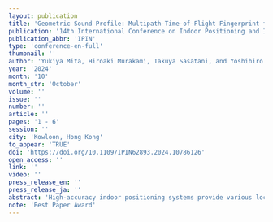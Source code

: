 ```yaml
---
layout: publication
title: 'Geometric Sound Profile: Multipath-Time-of-Flight Fingerprint for High-Accuracy Acoustic Localization'
publication: '14th International Conference on Indoor Positioning and Indoor Navigation'
publication_abbr: 'IPIN'
type: 'conference-en-full'
thumbnail: ''
author: 'Yukiya Mita, Hiroaki Murakami, Takuya Sasatani, and Yoshihiro Kawahara'
year: '2024'
month: '10'
month_str: 'October'
volume: ''
issue: ''
number: ''
article: ''
pages: '1 - 6'
session: ''
city: 'Kowloon, Hong Kong'
to_appear: 'TRUE'
doi: 'https://doi.org/10.1109/IPIN62893.2024.10786126'
open_access: ''
link: ''
video: ''
press_release_en: ''
press_release_ja: ''
abstract: 'High-accuracy indoor positioning systems provide various location-aware applications, enhancing our daily ex-periences. The Global Navigation Satellite System is difficult to use indoors, leading to the development of various indoor positioning methods. Among these, acoustic fingerprint-based positioning, which utilizes widely available speakers and microphones, provides robust performance in Non-Line-of-Sight (NLOS) environments that are common due to structural obstacles and furniture. These approaches typically use Received Signal Strength Indicator or Power Spectral Density as location fingerprints but face challenges in achieving high positioning accuracy. In this paper, we propose Geometric Sound Profile (GSP), a temporal feature of complex reflection waves, enabling high-accuracy localization with a single speaker. GSP, defined as the envelope of cross-correlation between the transmitted and received signals, starting from the transmission time, serves as a highly informative feature encapsulating the multipath-Time-of-Flight. Additionally, we implement a Convolutional Neural Network for the estimation of the user’s position using GSP. We generated a high-resolution pre-trained model in the simulation and fine-tuned it with measurement data, allowing accurate positioning with minimal measured training data. Our experiments demonstrated that the median positioning error was 0.14 m and the 90th percentile error was 1.23 m in the Line-of-Sight environment, and the median positioning error was 0.09 m and the 90th percentile error was 1.14 m in the NLOS environment.'
note: 'Best Paper Award'
---
```

